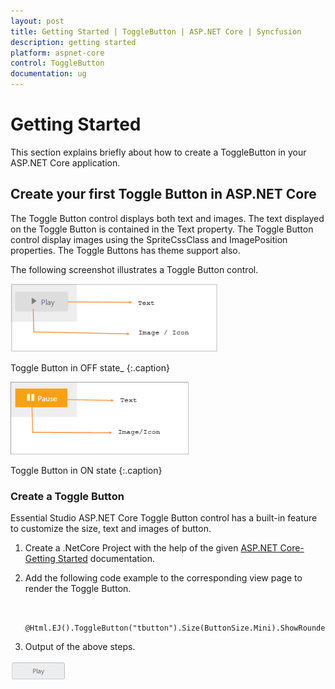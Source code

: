 ```yaml
---
layout: post
title: Getting Started | ToggleButton | ASP.NET Core | Syncfusion
description: getting started
platform: aspnet-core
control: ToggleButton
documentation: ug
---
```


# Getting Started

This section explains briefly about how to create a ToggleButton in your ASP.NET Core application.

## Create your first Toggle Button in ASP.NET Core

The Toggle Button control displays both text and images. The text displayed on the Toggle Button is contained in the Text property. The Toggle Button control display images using the SpriteCssClass and ImagePosition properties. The Toggle Buttons has theme support also.

The following screenshot illustrates a Toggle Button control. 

![](Getting-Started_images/Getting-Started_img1.png)

Toggle Button in OFF state_ 
{:.caption}

![](Getting-Started_images/Getting-Started_img2.png)

Toggle Button in ON state
{:.caption}


### Create a Toggle Button

Essential Studio ASP.NET Core Toggle Button control has a built-in feature to customize the size, text and images of button.



1. Create a .NetCore Project with the help of the given [ASP.NET Core-Getting Started](https://help.syncfusion.com/aspnet-core/getting-started) documentation.
2. Add the following code example to the corresponding view page to render the Toggle Button. 

   ~~~ cshtml

	@Html.EJ().ToggleButton("tbutton").Size(ButtonSize.Mini).ShowRoundedCorner(true).DefaultText("Play")

   ~~~
   

3. Output of the above steps.



![](Getting-Started_images/Getting-Started_img3.png)





